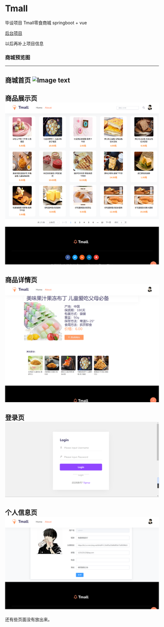 # Tmall

毕设项目 Tmall零食商城 springboot + vue

[后台项目](https://github.com/1244951382/Tmall-after)

以后再补上项目信息

### 商城预览图
---
商城首页
![Image text](https://raw.githubusercontent.com/1244951382/Tmall/main/img/front/front-index.png?token=GHSAT0AAAAAAB6NEH2WQXISXXO7BDBZWT7SZAQORKA)
---
商品展示页
![Image text](https://raw.githubusercontent.com/1244951382/Tmall/main/img/front/front-about.png?token=GHSAT0AAAAAAB6NEH2WFZ4OK7LM7MVAFEGMZAQOOIA)
---
商品详情页
![Image text](https://raw.githubusercontent.com/1244951382/Tmall/main/img/front/item-detail.png?token=GHSAT0AAAAAAB6NEH2X2XG7SRWLU7JTWYVMZAQOSZA)
---
登录页
![Image text](https://raw.githubusercontent.com/1244951382/Tmall/main/img/front/front-login.png?token=GHSAT0AAAAAAB6NEH2WC3XWL4YBLUMJKCFOZAQOTLQ)
---
个人信息页
![Image text](https://raw.githubusercontent.com/1244951382/Tmall/main/img/front/person.png?token=GHSAT0AAAAAAB6NEH2WWJBJA6ZVXN36JRJIZAQOT4Q)
---
还有些页面没有放出来。
